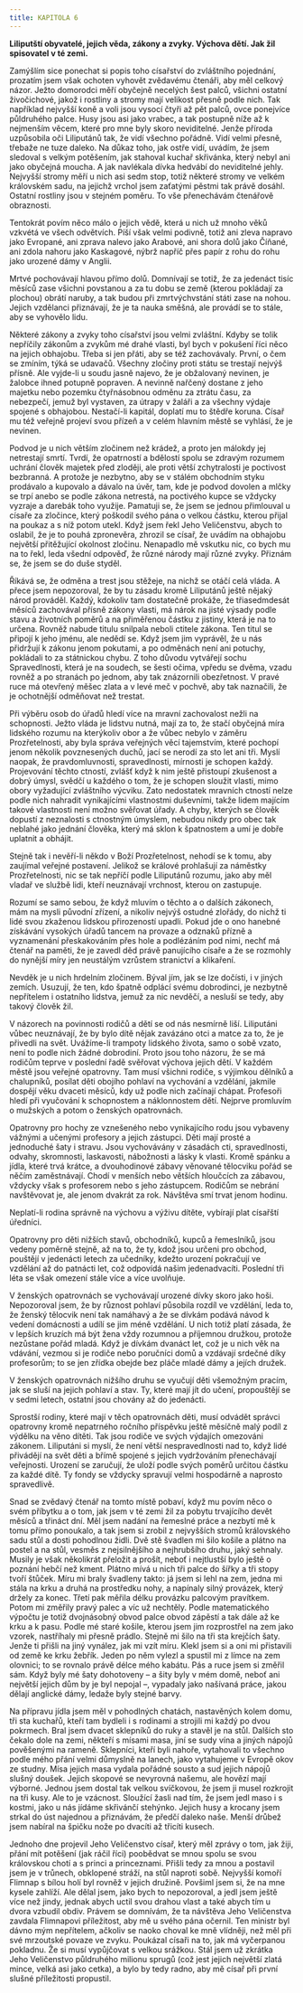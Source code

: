 ```yaml
---
title: KAPITOLA 6
---
```


**Liliputští obyvatelé, jejich věda, zákony a zvyky. Výchova dětí. Jak žil spisovatel v té zemi.**

Zamýšlím sice ponechat si popis toho císařství do zvláštního pojednání, prozatím jsem však ochoten vyhovět zvědavému čtenáři, aby měl celkový názor. Ježto domorodci měří obyčejně necelých šest palců, všichni ostatní živočichové, jakož i rostliny a stromy mají velikost přesně podle nich. Tak například nejvyšší koně a voli jsou vysocí čtyři až pět palců, ovce ponejvíce půldruhého palce. Husy jsou asi jako vrabec, a tak postupně níže až k nejmenším věcem, které pro mne byly skoro neviditelné. Jenže příroda uzpůsobila oči Liliputánů tak, že vidí všechno pořádně. Vidí velmi přesně, třebaže ne tuze daleko. Na důkaz toho, jak ostře vidí, uvádím, že jsem sledoval s velkým potěšením, jak stahoval kuchař skřivánka, který nebyl ani jako obyčejná moucha. A jak navlékala dívka hedvábí do neviditelné jehly. Nejvyšší stromy měří u nich asi sedm stop, totiž některé stromy ve velkém královském sadu, na jejichž vrchol jsem zaťatými pěstmi tak právě dosáhl. Ostatní rostliny jsou v stejném poměru. To vše přenechávám čtenářově obraznosti.

Tentokrát povím něco málo o jejich vědě, která u nich už mnoho věků vzkvétá ve všech odvětvích. Píší však velmi podivně, totiž ani zleva napravo jako Evropané, ani zprava nalevo jako Arabové, ani shora dolů jako Číňané, ani zdola nahoru jako Kaskagové, nýbrž napříč přes papír z rohu do rohu jako urozené dámy v Anglii.

Mrtvé pochovávají hlavou přímo dolů. Domnívají se totiž, že za jedenáct tisíc měsíců zase všichni povstanou a za tu dobu se země (kterou pokládají za plochou) obrátí naruby, a tak budou při zmrtvýchvstání státi zase na nohou. Jejich vzdělanci přiznávají, že je ta nauka směšná, ale provádí se to stále, aby se vyhovělo lidu.

Některé zákony a zvyky toho císařství jsou velmi zvláštní. Kdyby se tolik nepříčily zákonům a zvykům mé drahé vlasti, byl bych v pokušení říci něco na jejich obhajobu. Třeba si jen přáti, aby se též zachovávaly. První, o čem se zmíním, týká se udavačů. Všechny zločiny proti státu se trestají nejvýš přísně. Ale vyjde-li u soudu jasně najevo, že je obžalovaný nevinen, je žalobce ihned potupně popraven. A nevinně nařčený dostane z jeho majetku nebo pozemku čtyřnásobnou odměnu za ztrátu času, za nebezpečí, jemuž byl vystaven, za útrapy v žaláři a za všechny výdaje spojené s obhajobou. Nestačí-li kapitál, doplatí mu to štědře koruna. Císař mu též veřejně projeví svou přízeň a v celém hlavním městě se vyhlásí, že je nevinen.

Podvod je u nich větším zločinem než krádež, a proto jen málokdy jej netrestají smrtí. Tvrdí, že opatrností a bdělostí spolu se zdravým rozumem uchrání člověk majetek před zloději, ale proti větší zchytralosti je poctivost bezbranná. A protože je nezbytno, aby se v stálém obchodním styku prodávalo a kupovalo a dávalo na úvěr, tam, kde je podvod dovolen a mlčky se trpí anebo se podle zákona netrestá, na poctivého kupce se vždycky vyzraje a darebák toho využije. Pamatuji se, že jsem se jednou přimlouval u císaře za zločince, který poškodil svého pána o velkou částku, kterou přijal na poukaz a s níž potom utekl. Když jsem řekl Jeho Veličenstvu, abych to oslabil, že je to pouhá zpronevěra, zhrozil se císař, že uvádím na obhajobu největší přitěžující okolnost zločinu. Nenapadlo mě vskutku nic, co bych mu na to řekl, leda všední odpověď, že různé národy mají různé zvyky. Přiznám se, že jsem se do duše styděl.

Říkává se, že odměna a trest jsou stěžeje, na nichž se otáčí celá vláda. A přece jsem nepozoroval, že by tu zásadu kromě Liliputánů ještě nějaký národ prováděl. Každý, kdokoliv tam dostatečně prokáže, že třiasedmdesát měsíců zachovával přísně zákony vlasti, má nárok na jisté výsady podle stavu a životních poměrů a na přiměřenou částku z jistiny, která je na to určena. Rovněž nabude titulu snilpala neboli ctitele zákona. Ten titul se připojí k jeho jménu, ale nedědí se. Když jsem jim vyprávěl, že u nás přidržují k zákonu jenom pokutami, a po odměnách není ani potuchy, pokládali to za státnickou chybu. Z toho důvodu vytvářejí sochu Spravedlnosti, která je na soudech, se šesti očima, vpředu se dvěma, vzadu rovněž a po stranách po jednom, aby tak znázornili obezřetnost. V pravé ruce má otevřený měšec zlata a v levé meč v pochvě, aby tak naznačili, že je ochotnější odměňovat než trestat.

Při výběru osob do úřadů hledí více na mravní zachovalost nežli na schopnosti. Ježto vláda je lidstvu nutná, mají za to, že stačí obyčejná míra lidského rozumu na kterýkoliv obor a že vůbec nebylo v záměru Prozřetelnosti, aby byla správa veřejných věcí tajemstvím, které pochopí jenom několik povznesených duchů, jací se nerodí za sto let ani tři. Myslí naopak, že pravdomluvnosti, spravedlnosti, mírnosti je schopen každý. Projevování těchto ctností, zvlášť když k nim ještě přistoupí zkušenost a dobrý úmysl, svědčí u každého o tom, že je schopen sloužit vlasti, mimo obory vyžadující zvláštního výcviku. Zato nedostatek mravních ctností nelze podle nich nahradit vynikajícími vlastnostmi duševními, takže lidem majícím takové vlastnosti není možno svěřovat úřady. A chyby, kterých se člověk dopustí z neznalosti s ctnostným úmyslem, nebudou nikdy pro obec tak neblahé jako jednání člověka, který má sklon k špatnostem a umí je dobře uplatnit a obhájit.

Stejně tak i nevěří-li někdo v Boží Prozřetelnost, nehodí se k tomu, aby zaujímal veřejné postavení. Jelikož se králové prohlašují za náměstky Prozřetelnosti, nic se tak nepříčí podle Liliputánů rozumu, jako aby měl vladař ve službě lidi, kteří neuznávají vrchnost, kterou on zastupuje.

Rozumí se samo sebou, že když mluvím o těchto a o dalších zákonech, mám na mysli původní zřízení, a nikoliv nejvýš ostudné zlořády, do nichž ti lidé svou zkaženou lidskou přirozeností upadli. Pokud jde o ono hanebné získávání vysokých úřadů tancem na provaze a odznaků přízně a vyznamenání přeskakováním přes hole a podlézáním pod nimi, nechť má čtenář na paměti, že je zavedl děd právě panujícího císaře a že se rozmohly do nynější míry jen neustálým vzrůstem stranictví a klikaření.

Nevděk je u nich hrdelním zločinem. Býval jím, jak se lze dočísti, i v jiných zemích. Usuzují, že ten, kdo špatně odplácí svému dobrodinci, je nezbytně nepřítelem i ostatního lidstva, jemuž za nic nevděčí, a nesluší se tedy, aby takový člověk žil.

V názorech na povinnosti rodičů a dětí se od nás nesmírně liší. Liliputáni vůbec neuznávají, že by bylo dítě nějak zavázáno otci a matce za to, že je přivedli na svět. Uvážíme-li trampoty lidského života, samo o sobě vzato, není to podle nich žádné dobrodiní. Proto jsou toho názoru, že se má rodičům teprve v poslední řadě svěřovat výchova jejich dětí. V každém městě jsou veřejné opatrovny. Tam musí všichni rodiče, s výjimkou dělníků a chalupníků, posílat děti obojího pohlaví na vychování a vzdělání, jakmile dospějí věku dvaceti měsíců, kdy už podle nich začínají chápat. Profesoři hledí při vyučování k schopnostem a náklonnostem dětí. Nejprve promluvím o mužských a potom o ženských opatrovnách.

Opatrovny pro hochy ze vznešeného nebo vynikajícího rodu jsou vybaveny vážnými a učenými profesory a jejich zástupci. Děti mají prosté a jednoduché šaty i stravu. Jsou vychovávány v zásadách cti, spravedlnosti, odvahy, skromnosti, laskavosti, nábožnosti a lásky k vlasti. Kromě spánku a jídla, které trvá krátce, a dvouhodinové zábavy věnované tělocviku pořád se něčím zaměstnávají. Chodí v menších nebo větších hloučcích za zábavou, vždycky však s profesorem nebo s jeho zástupcem. Rodičům se nebrání navštěvovat je, ale jenom dvakrát za rok. Návštěva smí trvat jenom hodinu.

Neplatí-li rodina správně na výchovu a výživu dítěte, vybírají plat císařští úředníci.

Opatrovny pro děti nižších stavů, obchodníků, kupců a řemeslníků, jsou vedeny poměrně stejně, až na to, že ty, kdož jsou určeni pro obchod, pouštějí v jedenácti letech za učedníky, kdežto urození pokračují ve vzdělání až do patnácti let, což odpovídá našim jedenadvacíti. Poslední tři léta se však omezení stále více a více uvolňuje.

V ženských opatrovnách se vychovávají urozené dívky skoro jako hoši. Nepozoroval jsem, že by různost pohlaví působila rozdíl ve vzdělání, leda to, že ženský tělocvik není tak namáhavý a že se dívkám podává návod k vedení domácnosti a udílí se jim méně vzdělání. U nich totiž platí zásada, že v lepších kruzích má být žena vždy rozumnou a příjemnou družkou, protože nezůstane pořád mladá. Když je dívkám dvanáct let, což je u nich věk na vdávání, vezmou si je rodiče nebo poručníci domů a vzdávají srdečné díky profesorům; to se jen zřídka obejde bez pláče mladé dámy a jejích družek.

V ženských opatrovnách nižšího druhu se vyučují děti všemožným pracím, jak se sluší na jejich pohlaví a stav. Ty, které mají jít do učení, propouštějí se v sedmi letech, ostatní jsou chovány až do jedenácti.

Sprostší rodiny, které mají v těch opatrovnách děti, musí odvádět správci opatrovny kromě nepatrného ročního příspěvku ještě měsíčně malý podíl z výdělku na věno dítěti. Tak jsou rodiče ve svých výdajích omezováni zákonem. Liliputáni si myslí, že není větší nespravedlnosti nad to, když lidé přivádějí na svět děti a břímě spojené s jejich vydržováním přenechávají veřejnosti. Urození se zaručují, že uloží podle svých poměrů určitou částku za každé dítě. Ty fondy se vždycky spravují velmi hospodárně a naprosto spravedlivě.

Snad se zvědavý čtenář na tomto místě pobaví, když mu povím něco o svém příbytku a o tom, jak jsem v té zemi žil za pobytu trvajícího devět měsíců a třináct dní. Měl jsem nadání na řemeslné práce a nezbytí mě k tomu přímo ponoukalo, a tak jsem si zrobil z nejvyšších stromů královského sadu stůl a dosti pohodlnou židli. Dvě stě švadlen mi šilo košile a plátno na postel a na stůl, vesměs z nejsilnějšího a nejhrubšího druhu, jaký sehnaly. Musily je však několikrát přeložit a prošít, neboť i nejtlustší bylo ještě o poznání hebčí než kment. Plátno mívá u nich tři palce do šířky a tři stopy tvoří štůček. Míru mi braly švadleny takto: já jsem si lehl na zem, jedna mi stála na krku a druhá na prostředku nohy, a napínaly silný provázek, který držely za konec. Třetí pak měřila délku provázku palcovým pravítkem. Potom mi změřily pravý palec a víc už nechtěly. Podle matematického výpočtu je totiž dvojnásobný obvod palce obvod zápěstí a tak dále až ke krku a k pasu. Podle mé staré košile, kterou jsem jim rozprostřel na zem jako vzorek, nastříhaly mi přesně prádlo. Stejně mi šilo na tři sta krejčích šaty. Jenže ti přišli na jiný vynález, jak mi vzít míru. Klekl jsem si a oni mi přistavili od země ke krku žebřík. Jeden po něm vylezl a spustil mi z límce na zem olovnici; to se rovnalo právě délce mého kabátu. Pás a ruce jsem si změřil sám. Když byly mé šaty dohotoveny – a šity byly v mém domě, neboť ani největší jejich dům by je byl nepojal –, vypadaly jako našívaná práce, jakou dělají anglické dámy, ledaže byly stejné barvy.

Na přípravu jídla jsem měl v pohodlných chatách, nastavěných kolem domu, tři sta kuchařů, kteří tam bydleli i s rodinami a strojili mi každý po dvou pokrmech. Bral jsem dvacet sklepníků do ruky a stavěl je na stůl. Dalších sto čekalo dole na zemi, někteří s mísami masa, jiní se sudy vína a jiných nápojů pověšenými na rameně. Sklepníci, kteří byli nahoře, vytahovali to všechno podle mého přání velmi důmyslně na lanech, jako vytahujeme v Evropě okov ze studny. Mísa jejich masa vydala pořádné sousto a sud jejich nápojů slušný doušek. Jejich skopové se nevyrovná našemu, ale hovězí mají výborné. Jednou jsem dostal tak velkou svíčkovou, že jsem ji musel rozkrojit na tři kusy. Ale to je vzácnost. Sloužící žasli nad tím, že jsem jedl maso i s kostmi, jako u nás jídáme skřivánčí stehýnko. Jejich husy a krocany jsem strkal do úst najednou a přiznávám, že předčí daleko naše. Menší drůbež jsem nabíral na špičku nože po dvacíti až třicíti kusech.

Jednoho dne projevil Jeho Veličenstvo císař, který měl zprávy o tom, jak žiji, přání mít potěšení (jak ráčil říci) poobědvat se mnou spolu se svou královskou chotí a s princi a princeznami. Přišli tedy za mnou a postavil jsem je v trůnech, obklopené stráží, na stůl naproti sobě. Nejvyšší komoří Flimnap s bílou holí byl rovněž v jejich družině. Povšiml jsem si, že na mne kysele zahlíží. Ale dělal jsem, jako bych to nepozoroval, a jedl jsem ještě více než jindy, jednak abych uctil svou drahou vlast a také abych tím u dvora vzbudil obdiv. Právem se domnívám, že ta návštěva Jeho Veličenstva zavdala Flimnapovi příležitost, aby mě u svého pána očernil. Ten ministr byl dávno mým nepřítelem, ačkoliv se naoko choval ke mně vlídněji, než měl při své mrzoutské povaze ve zvyku. Poukázal císaři na to, jak má vyčerpanou pokladnu. Že si musí vypůjčovat s velkou srážkou. Stál jsem už zkrátka Jeho Veličenstvo půldruhého milionu sprugů (což jest jejich největší zlatá mince, velká asi jako cetka), a bylo by tedy radno, aby mě císař při první slušné příležitosti propustil.
